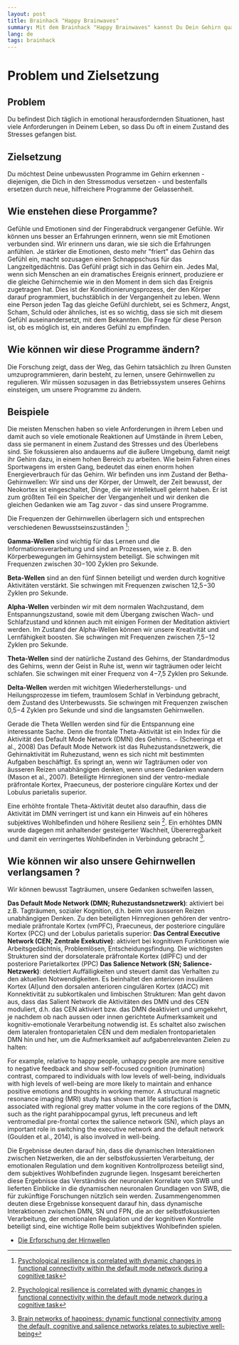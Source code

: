 ```yaml
---
layout: post
title: Brainhack "Happy Brainwaves"
summary: Mit dem Brainhack "Happy Brainwaves" kannst Du Dein Gehirn quasi umprogrammieren.. .
lang: de
tags: brainhack
---
```


# Problem und Zielsetzung

## Problem
Du befindest Dich täglich in emotional herausfordernden Situationen, hast viele Anforderungen in Deinem Leben, so dass Du oft in einem Zustand des Stresses gefangen bist.

## Zielsetzung
Du möchtest Deine unbewussten Programme im Gehirn erkennen - diejenigen, die Dich in den Stressmodus versetzen - und bestenfalls ersetzen durch neue, hilfreichere Programme der Gelassenheit.

## Wie enstehen diese Prorgamme?
Gefühle und Emotionen sind der Fingerabdruck vergangener Gefühle.
Wir können uns besser an Erfahrungen erinnern, wenn sie mit Emotionen verbunden sind. Wir erinnern uns daran, wie sie sich die Erfahrungen anfühlen.
Je stärker die Emotionen, desto mehr "friert" das Gehirn das Gefühl ein, macht sozusagen einen Schnappschuss für das Langzeitgedächtnis. Das Gefühl prägt sich in das Gehirn ein. 
Jedes Mal, wenn sich Menschen an ein dramatisches Ereignis erinnert, produziere er die gleiche Gehirnchemie wie in den Moment in dem sich das Ereignis zugetragen hat.
Dies ist der Konditionierungsprozess, der den Körper darauf programmiert, buchstäblich in der Vergangenheit zu leben.
Wenn eine Person jeden Tag das gleiche Gefühl durchlebt, sei es Schmerz, Angst, Scham, Schuld oder ähnliches, ist es so wichtig, dass sie sich mit diesem Gefühl auseinandersetzt, mit dem Bekannten.
Die Frage für diese Person ist, ob es möglich ist, ein anderes Gefühl zu empfinden.

## Wie können wir diese Programme ändern?
Die Forschung zeigt, dass der Weg, das Gehirn tatsächlich zu Ihren Gunsten umzuprogrammieren, darin besteht, zu lernen, unsere Gehirnwellen zu regulieren.
Wir müssen sozusagen in das Betriebssystem unseres Gehirns einsteigen, um unsere Programme zu ändern.

## Beispiele
Die meisten Menschen haben so viele Anforderungen in ihrem Leben und damit auch so viele emotionale Reaktionen auf Umstände in ihrem Leben, dass sie permanent in einem Zustand des Stresses und des Überlebens sind.
Sie fokussieren also andauerns auf die äußere Umgebung, damit neigt ihr Gehirn dazu, in einem hohen Bereich zu arbeiten. 
Wie beim Fahren eines Sportwagens im ersten Gang, bedeutet das einen enorm hohen Energieverbrauch für das Gehirn.
Wir befinden uns inm Zustand der Betha-Gehirnwellen: Wir sind uns der Körper, der Umwelt, der Zeit bewusst, der Neokortex ist eingeschaltet, Dinge, die wir intellektuell gelernt haben. Er ist zum größten Teil ein Speicher der Vergangenheit und wir denken die gleichen Gedanken wie am Tag zuvor - das sind unsere Programme.

Die Frequenzen der Gehirnwellen überlagern sich und entsprechen verschiedenen Bewusstseinszuständen [^1]:

**Gamma-Wellen** sind wichtig für das Lernen und die Informationsverarbeitung und sind an Prozessen, wie z. B. den Körperbewegungen im Gehirnsystem beteiligt. Sie schwingen mit Frequenzen zwischen 30−100 Zyklen pro Sekunde.

**Beta-Wellen** sind an den fünf Sinnen beteiligt und werden durch kognitive Aktivitäten verstärkt. Sie schwingen mit Frequenzen zwischen 12,5−30 Zyklen pro Sekunde.

**Alpha-Wellen** verbinden wir mit dem normalen Wachzustand, dem Entspannungszustand, sowie mit dem Übergang zwischen Wach- und Schlafzustand und können auch mit einigen Formen der Meditation aktiviert werden. Im Zustand der Alpha-Wellen können wir unsere Kreativität und Lernfähigkeit boosten. Sie schwingen mit Frequenzen zwischen 7,5−12 Zyklen pro Sekunde.

**Theta-Wellen** sind der natürliche Zustand des Gehirns, der Standardmodus des Gehirns, wenn der Geist in Ruhe ist, wenn wir tagträumen oder leicht schlafen. Sie schwingen mit einer Frequenz von 4−7,5 Zyklen pro Sekunde.

**Delta-Wellen** werden mit wichitgen Wiederherstellungs- und Heilungsprozesse im tiefem, traumlosem Schlaf in Verbindung gebracht, dem Zustand des Unterbewussts. Sie schwingen mit Frequenzen zwischen 0,5−4 Zyklen pro Sekunde und sind die langsamsten Gehirnwellen.

Gerade die Theta Welllen werden sind für die Entspannung eine interessante Sache. 
Denn die frontale Theta-Aktivität ist ein Index für die Aktivität des Default Mode Network (DMN) des Gehirns. −  (Scheeringa et al., 2008)
Das Default Mode Network ist das Ruhezustandsnetzwerk, die Gehirnaktivität im Ruhezustand, wenn es sich nicht mit bestimmten Aufgaben beschäftigt. Es springt an, wenn wir Tagträumen oder von äusseren Reizen unabhängigen denken, wenn unsere  Gedanken wandern (Mason et al., 2007). Beteiligte Hirnregionen sind der ventro-mediale präfrontale Kortex, Praecuneus, der posteriore cinguläre Kortex und der Lobulus parietalis superior.

Eine erhöhte frontale Theta-Aktivität deutet also daraufhin, dass die Aktivität im DMN verringert ist und kann ein Hinweis auf ein höheres subjektives Wohlbefinden und
höhere Resilienz sein [^1].
Ein erhöhtes DMN wurde dagegen mit anhaltender gesteigerter Wachheit, Übererregbarkeit und damit ein verringertes Wohlbefinden in Verbindung gebracht [^2].

## Wie können wir also unsere Gehirnwellen verlangsamen ?
Wir können bewusst Tagträumen, unsere Gedanken schweifen lassen, 

**Das Default Mode Network (DMN; Ruhezustandsnetzwerk)**:
aktiviert bei z.B. Tagträumen,  sozialer Kognition, d.h. beim von äusseren Reizen unabhängigen Denken. Zu den beteiligten Hirnregionen gehören der ventro-mediale präfrontale Kortex (vmPFC), Praecuneus, der posteriore cinguläre Kortex (PCC) und der Lobulus parietalis superior:
**Das Central Executive Network (CEN; Zentrale Exekutive)**:
aktiviert bei kognitiven Funktionen wie Arbeitsgedächtnis, Problemlösen, Entscheidungsfindung. Die wichtigsten Strukturen sind der dorsolaterale präfrontale Kortex (dlPFC) und der posteriore Parietalkortex (PPC)
**Das Salience Network (SN; Salience-Netzwerk)**:
detektiert Auffälligkeiten und steuert damit das Verhalten zu den aktuellen Notwendigkeiten. Es beinhaltet den anterioren insulären Kortex (AI)und den dorsalen anterioren cingulären Kortex (dACC) mit Konnektivität zu subkortikalen und limbischen Strukturen:
Man geht davon aus, dass das Salient Network die Aktivitäten des DMN und des CEN moduliert, d.h. das CEN aktiviert bzw. das DMN deaktiviert und umgekehrt, je nachdem ob nach aussen oder innen gerichtete Aufmerksamkeit und kognitiv-emotionale Verarbeitung notwendig ist. Es schaltet also zwischen dem lateralen frontoparietalen CEN und dem medialen frontoparietalen DMN hin und her, um die Aufmerksamkeit auf aufgabenrelevanten Zielen zu halten:



For example, relative to happy people, unhappy people are more sensitive to negative feedback and show self-focused cognition (rumination) 
contrast, compared to individuals with low levels of well-being, individuals with high levels of well-being are more likely to maintain and enhance positive emotions and thoughts in working memor.
 A structural magnetic resonance imaging (MRI) study has shown that life satisfaction is associated with regional grey matter volume in the core regions of the DMN, such as the right parahippocampal gyrus, left precuneus and left ventromedial pre-frontal cortex 
the salience network (SN), which plays an important role in switching the executive network and the default network (Goulden et al., 2014), is also involved in well-being.


Die Ergebnisse deuten darauf hin, dass die dynamischen Interaktionen zwischen Netzwerken, die an der selbstfokussierten Verarbeitung, der emotionalen Regulation und dem kognitiven Kontrollprozess beteiligt sind, dem subjektives Wohlbefinden zugrunde liegen. Insgesamt bereicherten diese Ergebnisse das Verständnis der neuronalen Korrelate von SWB und lieferten Einblicke in die dynamischen neuronalen Grundlagen von SWB, die für zukünftige Forschungen nützlich sein werden.
Zusammengenommen deuten diese Ergebnisse konsequent darauf hin, dass dynamische Interaktionen zwischen DMN, SN und FPN, die an der selbstfokussierten Verarbeitung, der emotionalen Regulation und der kognitiven Kontrolle beteiligt sind, eine wichtige Rolle beim subjektives Wohlbefinden spielen.

- [Die Erforschung der Hirnwellen](https://www.deutschlandfunkkultur.de/rhythmen-im-gehirn-die-erforschung-der-hirnwellen-100.html)

[^1]: [Psychological resilience is correlated with dynamic changes in functional connectivity within the default mode network during a cognitive task](https://pubmed.ncbi.nlm.nih.gov/33082442/)

[^2]: [Brain networks of happiness: dynamic functional connectivity among the default, cognitive and salience networks relates to subjective well-being](https://academic.oup.com/scan/article/13/8/851/5054957)

